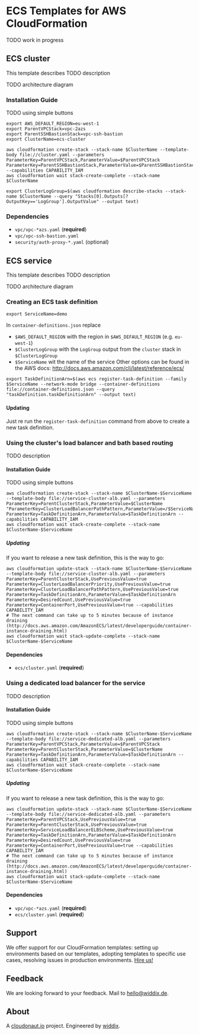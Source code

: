 # ECS Templates for AWS CloudFormation

TODO work in progress

## ECS cluster
This template describes TODO description

TODO architecture diagram

### Installation Guide
TODO using simple buttons
```
export AWS_DEFAULT_REGION=eu-west-1
export ParentVPCStack=vpc-2azs
export ParentSSHBastionStack=vpc-ssh-bastion
export ClusterName=ecs-cluster

aws cloudformation create-stack --stack-name $ClusterName --template-body file://cluster.yaml --parameters ParameterKey=ParentVPCStack,ParameterValue=$ParentVPCStack ParameterKey=ParentSSHBastionStack,ParameterValue=$ParentSSHBastionStack --capabilities CAPABILITY_IAM
aws cloudformation wait stack-create-complete --stack-name $ClusterName

export ClusterLogGroup=$(aws cloudformation describe-stacks --stack-name $ClusterName --query "Stacks[0].Outputs[?OutputKey=='LogGroup'].OutputValue" --output text)
```

### Dependencies
* `vpc/vpc-*azs.yaml` (**required**)
* `vpc/vpc-ssh-bastion.yaml`
* `security/auth-proxy-*.yaml` (optional)

## ECS service
This template describes TODO description

TODO architecture diagram

### Creating an ECS task definition

```
export ServiceName=demo
```

In `container-definitions.json` replace
* `$AWS_DEFAULT_REGION` with the region in `$AWS_DEFAULT_REGION` (e.g. `eu-west-1`)
* `$ClusterLogGroup` with the `LogGroup` output from the `cluster` stack in `$ClusterLogGroup`
* `$ServiceName` wit the name of the service
Other options can be found in the AWS docs: http://docs.aws.amazon.com/cli/latest/reference/ecs/

```
export TaskDefinitionArn=$(aws ecs register-task-definition --family $ServiceName --network-mode bridge --container-definitions file://container-definitions.json --query "taskDefinition.taskDefinitionArn" --output text)
```

#### Updating

Just re run the `register-task-definition` command from above to create a new task definition.

### Using the cluster's load balancer and bath based routing
TODO description

#### Installation Guide
TODO using simple buttons
```
aws cloudformation create-stack --stack-name $ClusterName-$ServiceName --template-body file://service-cluster-alb.yaml --parameters ParameterKey=ParentClusterStack,ParameterValue=$ClusterName "ParameterKey=ClusterLoadBalancerPathPattern,ParameterValue=/$ServiceName/*" ParameterKey=TaskDefinitionArn,ParameterValue=$TaskDefinitionArn --capabilities CAPABILITY_IAM
aws cloudformation wait stack-create-complete --stack-name $ClusterName-$ServiceName
```

##### Updating

If you want to release a new task definition, this is the way to go:

```
aws cloudformation update-stack --stack-name $ClusterName-$ServiceName --template-body file://service-cluster-alb.yaml --parameters ParameterKey=ParentClusterStack,UsePreviousValue=true ParameterKey=ClusterLoadBalancerPriority,UsePreviousValue=true ParameterKey=ClusterLoadBalancerPathPattern,UsePreviousValue=true ParameterKey=TaskDefinitionArn,ParameterValue=$TaskDefinitionArn ParameterKey=DesiredCount,UsePreviousValue=true ParameterKey=ContainerPort,UsePreviousValue=true --capabilities CAPABILITY_IAM
# The next command can take up to 5 minutes because of instance draining (http://docs.aws.amazon.com/AmazonECS/latest/developerguide/container-instance-draining.html)
aws cloudformation wait stack-update-complete --stack-name $ClusterName-$ServiceName
```

#### Dependencies
* `ecs/cluster.yaml` (**required**)

### Using a dedicated load balancer for the service
TODO description

#### Installation Guide
TODO using simple buttons
```
aws cloudformation create-stack --stack-name $ClusterName-$ServiceName --template-body file://service-dedicated-alb.yaml --parameters ParameterKey=ParentVPCStack,ParameterValue=$ParentVPCStack ParameterKey=ParentClusterStack,ParameterValue=$ClusterName ParameterKey=TaskDefinitionArn,ParameterValue=$TaskDefinitionArn --capabilities CAPABILITY_IAM
aws cloudformation wait stack-create-complete --stack-name $ClusterName-$ServiceName
```

##### Updating

If you want to release a new task definition, this is the way to go:

```
aws cloudformation update-stack --stack-name $ClusterName-$ServiceName --template-body file://service-dedicated-alb.yaml --parameters ParameterKey=ParentVPCStack,UsePreviousValue=true ParameterKey=ParentClusterStack,UsePreviousValue=true ParameterKey=ServiceLoadBalancerELBScheme,UsePreviousValue=true ParameterKey=TaskDefinitionArn,ParameterValue=$TaskDefinitionArn ParameterKey=DesiredCount,UsePreviousValue=true ParameterKey=ContainerPort,UsePreviousValue=true --capabilities CAPABILITY_IAM
# The next command can take up to 5 minutes because of instance draining (http://docs.aws.amazon.com/AmazonECS/latest/developerguide/container-instance-draining.html)
aws cloudformation wait stack-update-complete --stack-name $ClusterName-$ServiceName
```

#### Dependencies
* `vpc/vpc-*azs.yaml` (**required**)
* `ecs/cluster.yaml` (**required**)

## Support
We offer support for our CloudFormation templates: setting up environments based on our templates, adopting templates to specific use cases, resolving issues in production environments. [Hire us!](https://widdix.net/)

## Feedback
We are looking forward to your feedback. Mail to [hello@widdix.de](mailto:hello@widdix.de).

## About
A [cloudonaut.io](https://cloudonaut.io/templates-for-aws-cloudformation/) project. Engineered by [widdix](https://widdix.net).
